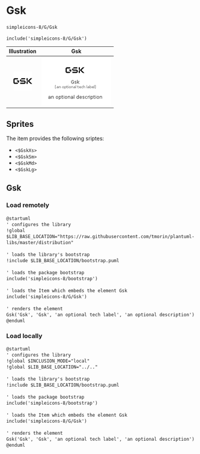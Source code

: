 # Gsk


```text
simpleicons-8/G/Gsk
```

```text
include('simpleicons-8/G/Gsk')
```



| Illustration | Gsk |
| :---: | :---: |
| ![illustration for Illustration](../../simpleicons-8/G/Gsk.png) | ![illustration for Gsk](../../simpleicons-8/G/Gsk.Local.png) |



## Sprites
The item provides the following sriptes:

- `<$GskXs>`
- `<$GskSm>`
- `<$GskMd>`
- `<$GskLg>`





## Gsk

### Load remotely
```plantuml
@startuml
' configures the library
!global $LIB_BASE_LOCATION="https://raw.githubusercontent.com/tmorin/plantuml-libs/master/distribution"

' loads the library's bootstrap
!include $LIB_BASE_LOCATION/bootstrap.puml

' loads the package bootstrap
include('simpleicons-8/bootstrap')

' loads the Item which embeds the element Gsk
include('simpleicons-8/G/Gsk')

' renders the element
Gsk('Gsk', 'Gsk', 'an optional tech label', 'an optional description')
@enduml
```

### Load locally
```plantuml
@startuml
' configures the library
!global $INCLUSION_MODE="local"
!global $LIB_BASE_LOCATION="../.."

' loads the library's bootstrap
!include $LIB_BASE_LOCATION/bootstrap.puml

' loads the package bootstrap
include('simpleicons-8/bootstrap')

' loads the Item which embeds the element Gsk
include('simpleicons-8/G/Gsk')

' renders the element
Gsk('Gsk', 'Gsk', 'an optional tech label', 'an optional description')
@enduml
```

